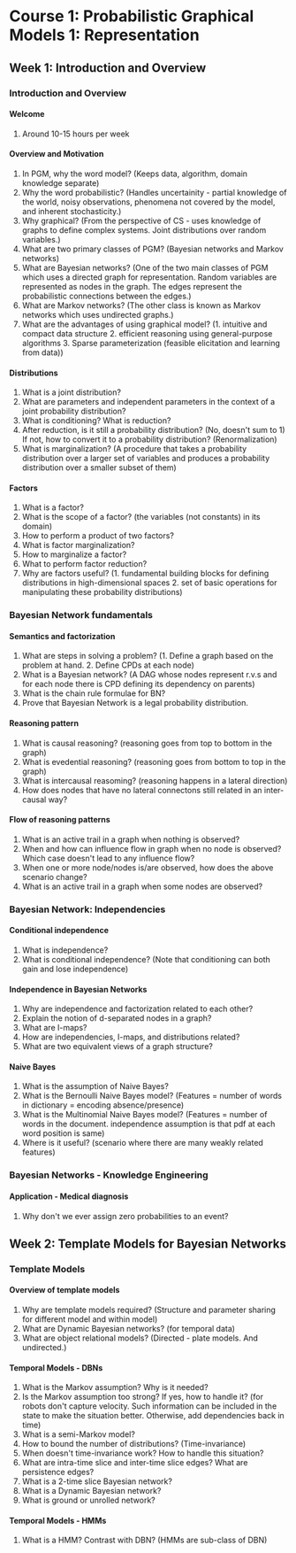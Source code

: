 # Course 1: Probabilistic Graphical Models 1: Representation

## Week 1: Introduction and Overview

### Introduction and Overview

#### Welcome

1. Around 10-15 hours per week

#### Overview and Motivation

1. In PGM, why the word model? (Keeps data, algorithm, domain knowledge separate)
1. Why the word probabilistic? (Handles uncertainity - partial knowledge of the world, noisy observations, phenomena not covered by the model, and inherent stochasticity.)
1. Why graphical? (From the perspective of CS - uses knowledge of graphs to define complex systems. Joint distributions over random variables.)
1. What are two primary classes of PGM? (Bayesian networks and Markov networks)
1. What are Bayesian networks? (One of the two main classes of PGM which uses a directed graph for representation. Random variables are represented as nodes in the graph. The edges represent the probabilistic connections between the edges.) 
1. What are Markov networks? (The other class is known as Markov networks which uses undirected graphs.)
1. What are the advantages of using graphical model? (1. intuitive and compact data structure 2. efficient reasoning using general-purpose algorithms 3. Sparse parameterization (feasible elicitation and learning from data))

#### Distributions

1. What is a joint distribution?
1. What are parameters and independent parameters in the context of a joint probability distribution?
1. What is conditioning? What is reduction?
1. After reduction, is it still a probability distribution? (No, doesn't sum to 1) If not, how to convert it to a probability distribution? (Renormalization)
1. What is marginalization? (A procedure that takes a probability distribution over a larger set of variables and produces a probability distribution over a smaller subset of them)

#### Factors

1. What is a factor?
1. What is the scope of a factor? (the variables (not constants) in its domain)
1. How to perform a product of two factors?
1. What is factor marginalization?
1. How to marginalize a factor?
1. What to perform factor reduction?
1. Why are factors useful? (1. fundamental building blocks for defining distributions in high-dimensional spaces 2. set of basic operations for manipulating these probability distributions)

### Bayesian Network fundamentals

#### Semantics and factorization

1. What are steps in solving a problem? (1. Define a graph based on the problem at hand. 2. Define CPDs at each node)
1. What is a Bayesian network? (A DAG whose nodes represent r.v.s and for each node there is CPD defining its dependency on parents)
1. What is the chain rule formulae for BN?
1. Prove that Bayesian Network is a legal probability distribution.

#### Reasoning pattern

1. What is causal reasoning? (reasoning goes from top to bottom in the graph)
1. What is evedential reasoning? (reasoning goes from bottom to top in the graph)
1. What is intercausal reasoming? (reasoning happens in a lateral direction)
1. How does nodes that have no lateral connectons still related in an inter-causal way?

#### Flow of reasoning patterns

1. What is an active trail in a graph when nothing is observed?
1. When and how can influence flow in graph when no node is observed? Which case doesn't lead to any influence flow?
1. When one or more node/nodes is/are observed, how does the above scenario change?
1. What is an active trail in a graph when some nodes are observed?

### Bayesian Network: Independencies

#### Conditional independence

1. What is independence?
1. What is conditional independence? (Note that conditioning can both gain and lose independence)

#### Independence in Bayesian Networks

1. Why are independence and factorization related to each other?
1. Explain the notion of d-separated nodes in a graph?
1. What are I-maps?
1. How are independencies, I-maps, and distributions related?
1. What are two equivalent views of a graph structure?

#### Naive Bayes

1. What is the assumption of Naive Bayes?
1. What is the Bernoulli Naive Bayes model? (Features = number of words in dictionary = encoding absence/presence)
1. What is the Multinomial Naive Bayes model? (Features = number of words in the document. independence assumption is that pdf at each word position is same)
1. Where is it useful? (scenario where there are many weakly related features)

### Bayesian Networks - Knowledge Engineering

#### Application - Medical diagnosis

1. Why don't we ever assign zero probabilities to an event?

## Week 2: Template Models for Bayesian Networks

### Template Models

#### Overview of template models

1. Why are template models required? (Structure and parameter sharing for different model and within model)
1. What are Dynamic Bayesian networks? (for temporal data)
1. What are object relational models? (Directed - plate models. And undirected.)

#### Temporal Models - DBNs

1. What is the Markov assumption? Why is it needed?
1. Is the Markov assumption too strong? If yes, how to handle it? (for robots don't capture velocity. Such information can be included in the state to make the situation better. Otherwise, add dependencies back in time)
1. What is a semi-Markov model?
1. How to bound the number of distributions? (Time-invariance)
1. When doesn't time-invariance work? How to handle this situation?
1. What are intra-time slice and inter-time slice edges? What are persistence edges?
1. What is a 2-time slice Bayesian network?
1. What is a Dynamic Bayesian network?
1. What is ground or unrolled network?

#### Temporal Models - HMMs

1. What is a HMM? Contrast with DBN? (HMMs are sub-class of DBN)









